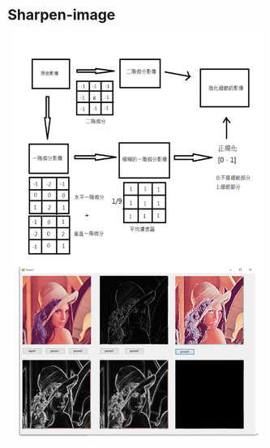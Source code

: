 # Sharpen-image
![image](https://github.com/KaunLin/Sharpen-image/blob/main/Sharpen-1.PNG)
![image](https://github.com/KaunLin/Sharpen-image/blob/main/Sharpen-2.PNG)
